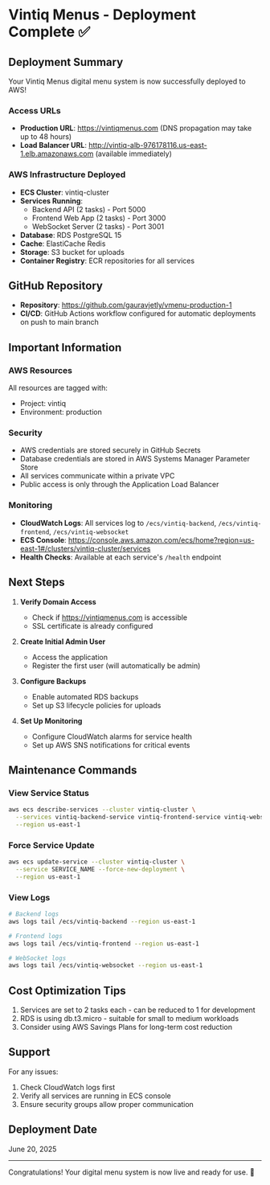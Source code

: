 # Vintiq Menus - Deployment Complete ✅

## Deployment Summary
Your Vintiq Menus digital menu system is now successfully deployed to AWS!

### Access URLs
- **Production URL**: https://vintiqmenus.com (DNS propagation may take up to 48 hours)
- **Load Balancer URL**: http://vintiq-alb-976178116.us-east-1.elb.amazonaws.com (available immediately)

### AWS Infrastructure Deployed
- **ECS Cluster**: vintiq-cluster
- **Services Running**:
  - Backend API (2 tasks) - Port 5000
  - Frontend Web App (2 tasks) - Port 3000
  - WebSocket Server (2 tasks) - Port 3001
- **Database**: RDS PostgreSQL 15
- **Cache**: ElastiCache Redis
- **Storage**: S3 bucket for uploads
- **Container Registry**: ECR repositories for all services

## GitHub Repository
- **Repository**: https://github.com/gauravjetly/vmenu-production-1
- **CI/CD**: GitHub Actions workflow configured for automatic deployments on push to main branch

## Important Information

### AWS Resources
All resources are tagged with:
- Project: vintiq
- Environment: production

### Security
- AWS credentials are stored securely in GitHub Secrets
- Database credentials are stored in AWS Systems Manager Parameter Store
- All services communicate within a private VPC
- Public access is only through the Application Load Balancer

### Monitoring
- **CloudWatch Logs**: All services log to `/ecs/vintiq-backend`, `/ecs/vintiq-frontend`, `/ecs/vintiq-websocket`
- **ECS Console**: https://console.aws.amazon.com/ecs/home?region=us-east-1#/clusters/vintiq-cluster/services
- **Health Checks**: Available at each service's `/health` endpoint

## Next Steps

1. **Verify Domain Access**
   - Check if https://vintiqmenus.com is accessible
   - SSL certificate is already configured

2. **Create Initial Admin User**
   - Access the application
   - Register the first user (will automatically be admin)

3. **Configure Backups**
   - Enable automated RDS backups
   - Set up S3 lifecycle policies for uploads

4. **Set Up Monitoring**
   - Configure CloudWatch alarms for service health
   - Set up AWS SNS notifications for critical events

## Maintenance Commands

### View Service Status
```bash
aws ecs describe-services --cluster vintiq-cluster \
  --services vintiq-backend-service vintiq-frontend-service vintiq-websocket-service \
  --region us-east-1
```

### Force Service Update
```bash
aws ecs update-service --cluster vintiq-cluster \
  --service SERVICE_NAME --force-new-deployment \
  --region us-east-1
```

### View Logs
```bash
# Backend logs
aws logs tail /ecs/vintiq-backend --region us-east-1

# Frontend logs
aws logs tail /ecs/vintiq-frontend --region us-east-1

# WebSocket logs
aws logs tail /ecs/vintiq-websocket --region us-east-1
```

## Cost Optimization Tips
1. Services are set to 2 tasks each - can be reduced to 1 for development
2. RDS is using db.t3.micro - suitable for small to medium workloads
3. Consider using AWS Savings Plans for long-term cost reduction

## Support
For any issues:
1. Check CloudWatch logs first
2. Verify all services are running in ECS console
3. Ensure security groups allow proper communication

## Deployment Date
June 20, 2025

---
Congratulations! Your digital menu system is now live and ready for use. 🎉
